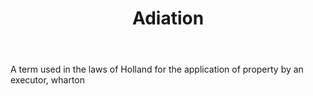 ---
title: Adiation
permalink: "/definitions/adiation.html"
body: A term used in the laws of Holland for the application of property by an executor,
  wharton
published_at: '2018-07-07'
layout: post
---